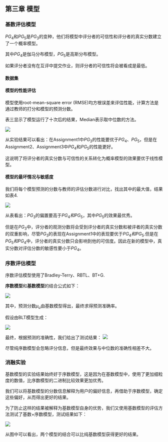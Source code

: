 ## 第三章 模型

### 基数评估模型

$PG_4$和$PG_5$是$PG_3$的变种，他们将模型中评分者的可信性和评分者的真实分数建立了一个概率模型。

其中$PG_4$是伽马分布模型，$PG_5$是高斯分布模型。

如果评分者没有在互评中提交作业，则评分者的可信性将会被看成是最低。

#### 数据集



#### 模型的性能评估

模型使用root-mean-square error (RMSE)均方根误差来评估性能，计算方法是通过教师的打分和模型的预测分数。

表三显示了模型运行了十次后的结果，Median表示取中位数的方法。

![](E:\a笔记\图片\表三.png)

从实验结果可以看出：在Assignment1中$PG_3$的性能要优于$PG_4、PG_5$，但是在Assignment2、Assignment3中$PG_4$和$PG_5$的性能更好。

这说明了将评分者的真实分数与可信性的关系转化为概率模型的效果要优于线性模型。

#### 模型的最坏情况与敏感度

我们将每个模型预测的分数与教师的评估分数进行对比，找出其中的最大值，结果如表4.

![](E:\a笔记\图片\表四.png)

从表看出：$PG_3$的偏置要高于$PG_4和PG_5$，其中$PG_5$的效果最优秀。

但是在$PG_3$中，评分者的观测分数将会受到评分者的真实分数和被评者的真实分数的双重影响，尽管$PG_3$的表现在Assignment1中的表现要优于$PG_4和PG_5$.但是在$PG_5和PG_4$中，评分者的真实分数只会影响到他的可信度。因此在新的模型中，真实分数对评估分数的敏感性要小于$PG_4$。

### 序数评估模型

序数评估模型使用了Bradley-Terry、RBTL、BT+G.

**序数模型**和**基数模型**的结合公式如下：

![](E:\a笔记\图片\基数加序数.png)

其中，预测分数$\mu_u$由基数模型得出，最终求得预测准确率。

假设由BLT模型生成：

![](E:\a笔记\图片\hypothesis.png)

最终，根据预测的准确性，我们给出了测试结果：
![](E:\a笔记\图片\表五.png)

尽管纯序数模型会忽略评分信息，但是最终效果与中位数的准确性相差不大。

### 消融实验

基数模型的实验结果始终好于序数模型，这是因为在基数模型中，使用了更加细粒度的数值，比序数模型的二进制比较效果更加优秀。

我们可以将基数模型的分数信息解释为用户的偏好信息，再借助于序数模型，确定这些偏好，从而得出更好的结果。

为了防止这样的结果被解释为基数模型自身的优势，我们又使用基数模型的评估方法测试了基数+序数模型，测试结果如下：

![](E:\a笔记\图片\表六.png)

从图中可以看出，两个模型的结合可以比纯基数模型获得更好的结果。

